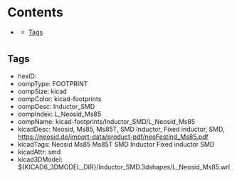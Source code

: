 



Contents
========

* [](#)
	* [Tags](#tags)

# 

## Tags

- hexID: 
- oompType: FOOTPRINT
- oompSize: kicad
- oompColor: kicad-footprints
- oompDesc: Inductor_SMD
- oompIndex: L_Neosid_Ms85
- oompName: kicad-footprints/Inductor_SMD/L_Neosid_Ms85
- kicadDesc: Neosid, Ms85, Ms85T, SMD Inductor, Fixed inductor, SMD, https://neosid.de/import-data/product-pdf/neoFestind_Ms85.pdf
- kicadTags: Neosid Ms85 Ms85T SMD Inductor Fixed inductor SMD
- kicadAttr: smd
- kicad3DModel: ${KICAD6_3DMODEL_DIR}/Inductor_SMD.3dshapes/L_Neosid_Ms85.wrl
